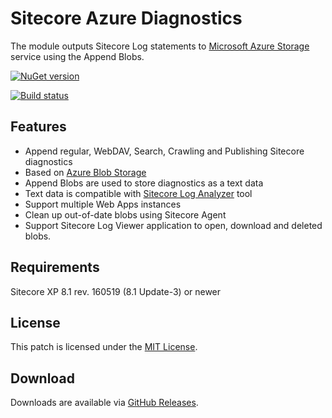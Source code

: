 # Sitecore Azure Diagnostics

The module outputs Sitecore Log statements to [Microsoft Azure Storage](https://azure.microsoft.com/en-us/services/storage/) service using the Append Blobs.

[![NuGet version](https://img.shields.io/nuget/v/Sitecore.Azure.Diagnostics.svg)](https://www.nuget.org/packages/Sitecore.Azure.Diagnostics/)

[![Build status](https://ci.appveyor.com/api/projects/status/lcxyk2jftuie4w68?svg=true)](https://ci.appveyor.com/project/olegburov/sitecore-azure-diagnostics)

## Features

+ Append regular, WebDAV, Search, Crawling and Publishing Sitecore diagnostics
+ Based on [Azure Blob Storage](https://azure.microsoft.com/en-us/services/storage/blobs/)
+ Append Blobs are used to store diagnostics as a text data
+ Text data is compatible with [Sitecore Log Analyzer](https://marketplace.sitecore.net/Modules/Sitecore_Log_Analyzer.aspx) tool
+ Support multiple Web Apps instances
+ Clean up out-of-date blobs using Sitecore Agent
+ Support Sitecore Log Viewer application to open, download and deleted blobs.

## Requirements

Sitecore XP 8.1 rev. 160519 (8.1 Update-3) or newer

## License  
  
This patch is licensed under the [MIT License](LICENSE).

## Download  
  
Downloads are available via [GitHub Releases](https://github.com/olegburov/Sitecore-Azure-Diagnostics/releases).  
